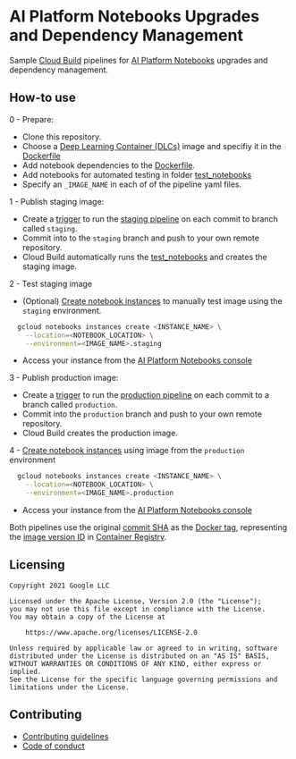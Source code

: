 # AI Platform Notebooks Upgrades and Dependency Management

Sample [Cloud Build][cloud-build] pipelines for
[AI Platform Notebooks][caip-notebooks] upgrades and dependency management.

<!-- Add paragraph and link to best practices & process doc when available -->

## How-to use

0 - Prepare:

*   Clone this repository.
*   Choose a [Deep Learning Container (DLCs)][dlc] image and specifiy it in the [Dockerfile](Dockerfile)
*   Add notebook dependencies to the [Dockerfile](Dockerfile).
*   Add notebooks for automated testing in folder [test_notebooks](test_notebooks)
*   Specify an `_IMAGE_NAME` in each of of the pipeline yaml files.

1 - Publish staging image:

*   Create a [trigger][trigger] to run the [staging pipeline](cloudbuild-staging.yaml) 
on each commit to branch called `staging`.
*   Commit into to the `staging` branch and push to your own remote repository.
*   Cloud Build automatically runs the [test_notebooks](test_notebooks)
and creates the staging image.

2 - Test staging image

*   (Optional) [Create notebook instances][gc-nb-instances-create] to manually test image
using the `staging` environment.

```sh
  gcloud notebooks instances create <INSTANCE_NAME> \
    --location=<NOTEBOOK_LOCATION> \
    --environment=<IMAGE_NAME>.staging
```

*   Access your instance from the [AI Platform Notebooks console][caip-console]

3 - Publish production image:

*   Create a [trigger][trigger] to run the [production pipeline](cloudbuild-prod.yaml)
on each commit to a branch called `production`.
*   Commit into the `production` branch and push to your own remote repository.
*   Cloud Build creates the production image.

4 - [Create notebook instances][gc-nb-instances-create] using image from the `production`
environment

```sh
  gcloud notebooks instances create <INSTANCE_NAME> \
    --location=<NOTEBOOK_LOCATION> \
    --environment=<IMAGE_NAME>.production
```

*   Access your instance from the [AI Platform Notebooks console][caip-console]

Both pipelines use the original [commit SHA][sha] as the [Docker tag][docker-tag],
representing the [image version ID][image-version] in [Container Registry][container-registry].

## Licensing

```lang-none
Copyright 2021 Google LLC

Licensed under the Apache License, Version 2.0 (the "License");
you may not use this file except in compliance with the License.
You may obtain a copy of the License at

    https://www.apache.org/licenses/LICENSE-2.0

Unless required by applicable law or agreed to in writing, software
distributed under the License is distributed on an "AS IS" BASIS,
WITHOUT WARRANTIES OR CONDITIONS OF ANY KIND, either express or implied.
See the License for the specific language governing permissions and
limitations under the License.
```

## Contributing

*   [Contributing guidelines](contributing-guidelines.md)
*   [Code of conduct](code-of-conduct.md)

<!-- LINKS: https://www.markdownguide.org/basic-syntax/#reference-style-links -->
[caip-console]: https://console.cloud.google.com/ai-platform/notebooks/instances
[caip-notebooks]: https://cloud.google.com/ai-platform-notebooks
[cloud-build]: https://cloud.google.com/build
[container-registry]: https://cloud.google.com/container-registry
[dlc]: https://cloud.google.com/ai-platform/deep-learning-containers/docs/choosing-container
[docker-tag]: https://docs.docker.com/engine/reference/commandline/tag/
[gc-nb-instances-create]: https://cloud.google.com/sdk/gcloud/reference/notebooks/instances/create
[image-version]: https://cloud.google.com/container-registry/docs/managing#listing_the_versions_of_an_image
[sha]: https://git-scm.com/book/en/v2/Git-Internals-Git-Objects
[trigger]: https://cloud.google.com/build/docs/automating-builds/create-manage-triggers